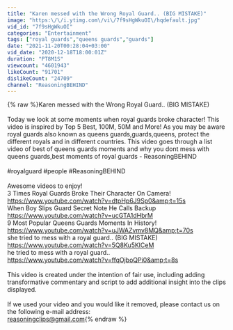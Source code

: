 ```yaml
---
title: "Karen messed with the Wrong Royal Guard.. (BIG MISTAKE)"
image: "https:\/\/i.ytimg.com\/vi\/7f9sHgWkuOI\/hqdefault.jpg"
vid_id: "7f9sHgWkuOI"
categories: "Entertainment"
tags: ["royal guards","queens guards","guards"]
date: "2021-11-20T00:28:04+03:00"
vid_date: "2020-12-18T18:00:01Z"
duration: "PT8M1S"
viewcount: "4601943"
likeCount: "91701"
dislikeCount: "24709"
channel: "ReasoningBEHIND"
---
```

{% raw %}Karen messed with the Wrong Royal Guard.. (BIG MISTAKE)<br /><br />Today we look at some moments when royal guards broke character! This video is inspired by Top 5 Best, 100M, 50M and More! As you may be aware royal guards also known as queens guards,guards,queens, protect the different royals and in different countries. This video goes through a list video of best of queens guards moments and why you dont mess with queens guards,best moments of royal guards - ReasoningBEHIND<br /><br />#royalguard #people #ReasoningBEHIND<br /><br />Awesome videos to enjoy!<br />3 Times Royal Guards Broke Their Character On Camera!<br /><a rel="nofollow" target="blank" href="https://www.youtube.com/watch?v=dtpHp6J9Sp0&amp;t=15s">https://www.youtube.com/watch?v=dtpHp6J9Sp0&amp;t=15s</a><br />When Boy Slips Guard Secret Note He Calls Backup<br /><a rel="nofollow" target="blank" href="https://www.youtube.com/watch?v=ucGTA1dHbrM">https://www.youtube.com/watch?v=ucGTA1dHbrM</a><br />9 Most Popular Queens Guards Moments In History!<br /><a rel="nofollow" target="blank" href="https://www.youtube.com/watch?v=uJWAZvmv8MQ&amp;t=70s">https://www.youtube.com/watch?v=uJWAZvmv8MQ&amp;t=70s</a><br />she tried to mess with a royal guard.. (BIG MISTAKE)<br /><a rel="nofollow" target="blank" href="https://www.youtube.com/watch?v=5Q8Ku5KlCeM">https://www.youtube.com/watch?v=5Q8Ku5KlCeM</a><br />he tried to mess with a royal guard..<br /><a rel="nofollow" target="blank" href="https://www.youtube.com/watch?v=ffqOjboQPi0&amp;t=8s">https://www.youtube.com/watch?v=ffqOjboQPi0&amp;t=8s</a><br /><br />This video is created under the intention of fair use, including adding transformative commentary and script to add additional insight into the clips displayed. <br /><br />If we used your video and you would like it removed, please contact us on the following e-mail address: <br />reasoningclips@gmail.com{% endraw %}
